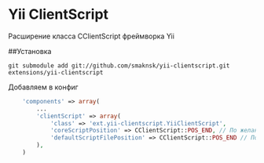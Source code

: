 Yii ClientScript
================

Расширение класса CClientScript фреймворка Yii

##Установка

	git submodule add git://github.com/smaknsk/yii-clientscript.git extensions/yii-clientscript
	
Добавляем в конфиг
~~~php
	'components' => array(
		...
		'clientScript' => array(
			'class' => 'ext.yii-clientscript.YiiClientScript',
			'coreScriptPosition' => CClientScript::POS_END, // По желанию. Требуется Yii 1.1.11
			'defaultScriptFilePosition' => CClientScript::POS_END // По желанию. Требуется Yii 1.1.11
		),
	)
~~~